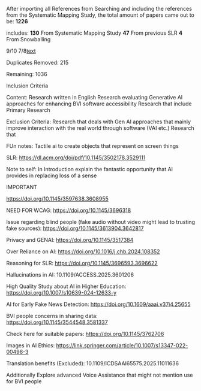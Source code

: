 After importing all References from Searching and including the references from the Systematic Mapping Study,
the total amount of papers came out to be:
**1226**

includes:
**130** From Systematic Mapping Study
**47** From previous SLR
**4** From Snowballing

9/10 7/8[text](https://www.google.com/search?vsrid%3DCJma3eyvra2DMBACGAEiJGQ3ZjU5Y2FiLTNkNGItNDg3NS04NmI1LWVjMGMzMTAzOGE2ODIGIgJlaCgZOP_gqY68uJAD%26vsint%3DCAIqDAoCCAcSAggKGAEgATojChYNAAAAPxUAAAA_HQAAgD8lAACAPzABEIkFGMsEJQAAgD8%26udm%3D26%26lns_mode%3Dun%26source%3Dlns.web.gisbubb%26vsdim%3D649%2C587%26gsessionid%3DWnWvalbEvIdWRGpa0JVMrGsMxtH21uYajDGJj7Zhm6bwX2ADNVtVGw%26lsessionid%3D3ofZJuoCMM9JcopPeYvXPC-vGVxpfTtEh1DgdHfHI1MTEYKHqLzqeQ%26lns_surface%3D26%26authuser%3D0%26lns_vfs%3De%26qsubts%3D1761158885616%26biw%3D1798%26bih%3D960%26hl%3Den-DE)

Duplicates Removed: 215

Remaining: 1036

Inclusion Criteria


Content:
Research written in English
Research evaluating Generative AI approaches for enhancing BVI software accessibility
Research that include Primary Research

Exclusion Criteria:
Research that deals with Gen AI approaches that mainly improve interaction with the real world through software (VAI etc.)
Research that 

FUn notes:
Tactile ai to create objects that represent on screen things

SLR: https://dl.acm.org/doi/pdf/10.1145/3502178.3529111


Note to self: 
In Introduction explain the fantastic opportunity that AI provides in replacing loss of a sense


IMPORTANT

https://doi.org/10.1145/3597638.3608955

NEED FOR WCAG:
https://doi.org/10.1145/3696318

Issue regarding blind people (fake audio without video might lead to trusting fake sources):
https://doi.org/10.1145/3613904.3642817

Privacy and GENAI:
https://doi.org/10.1145/3517384

Over Reliance on AI:
https://doi.org/10.1016/j.chb.2024.108352

Reasoning for SLR:
https://doi.org/10.1145/3696593.3696622

Hallucinations in AI:
10.1109/ACCESS.2025.3601206

High Quality Study about AI in Higher Education:
https://doi.org/10.1007/s10639-024-12633-y

AI for Early Fake News Detection:
https://doi.org/10.1609/aaai.v37i4.25655

BVI people concerns in sharing data:
https://doi.org/10.1145/3544548.3581337

Check here for suitable papers:
https://doi.org/10.1145/3762706

Images in AI Ethics:
https://link.springer.com/article/10.1007/s13347-022-00498-3

Translation benefits (Excluded):
10.1109/ICDSAAI65575.2025.11011636

Additionally Explore advanced Voice Assistance that might not mention use for BVI people